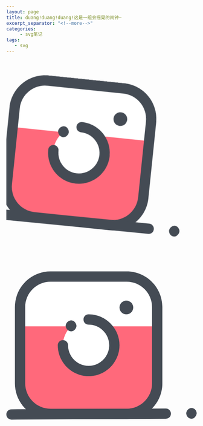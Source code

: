 ```yaml
---
layout: page
title: duang!duang!duang!这是一组会摇晃的闹钟~
excerpt_separator: "<!--more-->"
categories:
     - svg笔记
tags:
   - svg
---
```



<!--more-->

<head>
  <style>
    g#svg1{animation-play-state:running;
           -webkit-animation:swinging 1s ease-in-out alternate infinite;
           -moz-animation:swinging 1s ease-in-out alternate infinite;}
    @keyframes swinging {
    0% {
       -webkit-transform: rotate(6deg);
       -webkit-transform-origin: top center;
       -moz-transform: rotate(6deg);
       -moz-transform-origin: top center;
       transform: rotate(6deg);
       transform-origin: top center;
    }
    100% {
       -webkit-transform: rotate(-6deg);
       -webkit-transform-origin: top center;
       -moz-transform: rotate(-6deg);
       -moz-transform-origin: top center;
       transform: rotate(-6deg);
       transform-origin: top center;
    }
}
<!--g#svg1{transform:translate(300px);}-->
                   
</style>
<svg xmlns="http://www.w3.org/2000/svg" xmlns:xlink="http://www.w3.org/1999/xlink" version="1.1" id="Capa_1" x="0px" y="0px" viewBox="0 0 444 444" style="enable-background:new 0 0 444 444;" xml:space="preserve">
  
 <g id="svg1">
<path style="fill:#FF697B;" d="M280.8,381.4H103.2c-39.2,0-71.2-32-71.2-71.2V132.6c0-39.2,32-71.2,71.2-71.2h177.6  c39.2,0,71.2,32,71.2,71.2v177.6C352,349.4,320,381.4,280.8,381.4z"/>
<path style="fill:#FFFFFF;" d="M32,132.6v44.8h320v-44.8c0-39.2-32-71.2-71.2-71.2H103.2C64,61.4,32,93.4,32,132.6z"/>
<path style="fill:#444B54;" d="M280.8,393.4H103.2c-46,0-83.2-37.2-83.2-83.2V132.6c0-46,37.2-83.2,83.2-83.2h177.6  c46,0,83.2,37.2,83.2,83.2v177.6C364,356.2,326.8,393.4,280.8,393.4z M103.2,73.4C70.4,73.4,44,99.8,44,132.6v177.6  c0,32.4,26.4,59.2,59.2,59.2h177.6c32.4,0,59.2-26.4,59.2-59.2V132.6c0-32.4-26.4-59.2-59.2-59.2H103.2z"/>
<circle style="fill:#FFFFFF;" cx="192" cy="221.4" r="60"/>
  <path style="fill:#444B54;" d="M192,293.4c-39.6,0-72-32.4-72-72c0-6.8,5.2-12,12-12s12,5.2,12,12c0,26.4,21.6,48,48,48   s48-21.6,48-48s-21.6-48-48-48c-6.8,0-12-5.2-12-12s5.2-12,12-12c39.6,0,72,32.4,72,72S231.6,293.4,192,293.4z"/>

  <path style="fill:#444B54;" d="M151.2,189c-0.8,0-1.6,0-2.4-0.4s-1.6-0.4-2.4-0.8c-0.8-0.4-1.6-0.8-2-1.2c-0.8-0.4-1.2-0.8-2-1.6   c-0.4-0.4-1.2-1.2-1.6-2c-0.4-0.8-0.8-1.2-1.2-2s-0.4-1.6-0.8-2.4c0-0.8-0.4-1.6-0.4-2.4c0-0.8,0-1.6,0.4-2.4   c0-0.8,0.4-1.6,0.8-2.4c0.4-0.8,0.8-1.6,1.2-2c0.4-0.8,0.8-1.2,1.6-2c0.4-0.4,1.2-1.2,2-1.6c0.8-0.4,1.2-0.8,2-1.2s1.6-0.4,2.4-0.8   c1.6-0.4,3.2-0.4,4.8,0c0.8,0,1.6,0.4,2.4,0.8c0.8,0.4,1.6,0.8,2,1.2c0.8,0.4,1.2,0.8,1.6,1.6c0.4,0.4,1.2,1.2,1.6,2   c0.4,0.8,0.8,1.2,1.2,2s0.4,1.6,0.8,2.4c0,0.8,0.4,1.6,0.4,2.4c0,0.8,0,1.6-0.4,2.4c0,0.8-0.4,1.6-0.8,2.4c-0.4,0.8-0.8,1.6-1.2,2   c-0.4,0.8-0.8,1.2-1.6,2c-0.4,0.4-1.2,1.2-1.6,1.6c-0.8,0.4-1.2,0.8-2,1.2s-1.6,0.4-2.4,0.8S152,189,151.2,189z"/>

  <circle style="fill:#444B54;" cx="280" cy="133.4" r="16"/>
  <path style="fill:#444B54;" d="M12,394.6c-6.4,0-12-5.2-12-12s5.2-12,12-12l360-2l0,0c6.4,0,12,5.2,12,12s-5.2,12-12,12L12,394.6   L12,394.6z"/>
  <path style="fill:#444B54;" d="M432,392.6c-3.2,0-6.4-1.2-8.4-3.6c-0.4-0.4-1.2-1.2-1.6-2s-0.8-1.2-1.2-2c-0.4-0.8-0.4-1.6-0.8-2.4   c0-0.8-0.4-1.6-0.4-2.4s0-1.6,0.4-2.4c0-0.8,0.4-1.6,0.8-2.4s0.8-1.6,1.2-2c0.4-0.8,0.8-1.2,1.6-2c0.4-0.4,1.2-1.2,1.6-1.6   c0.8-0.4,1.2-0.8,2-1.2c0.8-0.4,1.6-0.4,2.4-0.8c1.6-0.4,3.2-0.4,4.8,0c0.8,0,1.6,0.4,2.4,0.8s1.6,0.8,2,1.2   c0.8,0.4,1.2,0.8,1.6,1.6c2.4,2.4,3.6,5.2,3.6,8.4c0,0.8,0,1.6-0.4,2.4c0,0.8-0.4,1.6-0.8,2.4s-0.8,1.6-1.2,2   c-0.4,0.8-0.8,1.2-1.6,2C438.4,391.4,435.2,392.6,432,392.6z"/>
</g>

</svg>
<svg id="svg2" xmlns="http://www.w3.org/2000/svg" xmlns:xlink="http://www.w3.org/1999/xlink" version="1.1" id="Capa_1" x="0px" y="0px" viewBox="0 0 444 444" style="enable-background:new 0 0 444 444;" xml:space="preserve">
<path style="fill:#FF697B;" d="M280.8,381.4H103.2c-39.2,0-71.2-32-71.2-71.2V132.6c0-39.2,32-71.2,71.2-71.2h177.6  c39.2,0,71.2,32,71.2,71.2v177.6C352,349.4,320,381.4,280.8,381.4z"/>
<path style="fill:#FFFFFF;" d="M32,132.6v44.8h320v-44.8c0-39.2-32-71.2-71.2-71.2H103.2C64,61.4,32,93.4,32,132.6z"/>
<path style="fill:#444B54;" d="M280.8,393.4H103.2c-46,0-83.2-37.2-83.2-83.2V132.6c0-46,37.2-83.2,83.2-83.2h177.6  c46,0,83.2,37.2,83.2,83.2v177.6C364,356.2,326.8,393.4,280.8,393.4z M103.2,73.4C70.4,73.4,44,99.8,44,132.6v177.6  c0,32.4,26.4,59.2,59.2,59.2h177.6c32.4,0,59.2-26.4,59.2-59.2V132.6c0-32.4-26.4-59.2-59.2-59.2H103.2z"/>
<circle style="fill:#FFFFFF;" cx="192" cy="221.4" r="60"/>
<g>
  <path style="fill:#444B54;" d="M192,293.4c-39.6,0-72-32.4-72-72c0-6.8,5.2-12,12-12s12,5.2,12,12c0,26.4,21.6,48,48,48   s48-21.6,48-48s-21.6-48-48-48c-6.8,0-12-5.2-12-12s5.2-12,12-12c39.6,0,72,32.4,72,72S231.6,293.4,192,293.4z"/>
  <path style="fill:#444B54;" d="M151.2,189c-0.8,0-1.6,0-2.4-0.4s-1.6-0.4-2.4-0.8c-0.8-0.4-1.6-0.8-2-1.2c-0.8-0.4-1.2-0.8-2-1.6   c-0.4-0.4-1.2-1.2-1.6-2c-0.4-0.8-0.8-1.2-1.2-2s-0.4-1.6-0.8-2.4c0-0.8-0.4-1.6-0.4-2.4c0-0.8,0-1.6,0.4-2.4   c0-0.8,0.4-1.6,0.8-2.4c0.4-0.8,0.8-1.6,1.2-2c0.4-0.8,0.8-1.2,1.6-2c0.4-0.4,1.2-1.2,2-1.6c0.8-0.4,1.2-0.8,2-1.2s1.6-0.4,2.4-0.8   c1.6-0.4,3.2-0.4,4.8,0c0.8,0,1.6,0.4,2.4,0.8c0.8,0.4,1.6,0.8,2,1.2c0.8,0.4,1.2,0.8,1.6,1.6c0.4,0.4,1.2,1.2,1.6,2   c0.4,0.8,0.8,1.2,1.2,2s0.4,1.6,0.8,2.4c0,0.8,0.4,1.6,0.4,2.4c0,0.8,0,1.6-0.4,2.4c0,0.8-0.4,1.6-0.8,2.4c-0.4,0.8-0.8,1.6-1.2,2   c-0.4,0.8-0.8,1.2-1.6,2c-0.4,0.4-1.2,1.2-1.6,1.6c-0.8,0.4-1.2,0.8-2,1.2s-1.6,0.4-2.4,0.8S152,189,151.2,189z"/>
  <circle style="fill:#444B54;" cx="280" cy="133.4" r="16"/>
  <path style="fill:#444B54;" d="M12,394.6c-6.4,0-12-5.2-12-12s5.2-12,12-12l360-2l0,0c6.4,0,12,5.2,12,12s-5.2,12-12,12L12,394.6   L12,394.6z"/>
  <path style="fill:#444B54;" d="M432,392.6c-3.2,0-6.4-1.2-8.4-3.6c-0.4-0.4-1.2-1.2-1.6-2s-0.8-1.2-1.2-2c-0.4-0.8-0.4-1.6-0.8-2.4   c0-0.8-0.4-1.6-0.4-2.4s0-1.6,0.4-2.4c0-0.8,0.4-1.6,0.8-2.4s0.8-1.6,1.2-2c0.4-0.8,0.8-1.2,1.6-2c0.4-0.4,1.2-1.2,1.6-1.6   c0.8-0.4,1.2-0.8,2-1.2c0.8-0.4,1.6-0.4,2.4-0.8c1.6-0.4,3.2-0.4,4.8,0c0.8,0,1.6,0.4,2.4,0.8s1.6,0.8,2,1.2   c0.8,0.4,1.2,0.8,1.6,1.6c2.4,2.4,3.6,5.2,3.6,8.4c0,0.8,0,1.6-0.4,2.4c0,0.8-0.4,1.6-0.8,2.4s-0.8,1.6-1.2,2   c-0.4,0.8-0.8,1.2-1.6,2C438.4,391.4,435.2,392.6,432,392.6z"/>
</g>
</svg>
</body>
